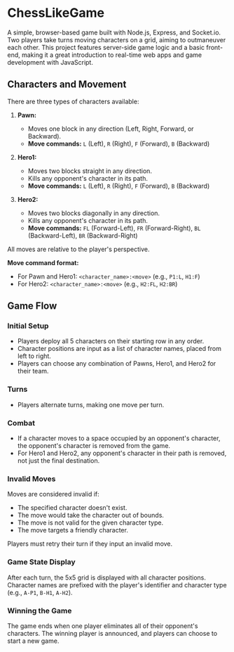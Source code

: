 # ChessLikeGame

A simple, browser-based game built with Node.js, Express, and Socket.io. Two players take turns moving characters on a grid, aiming to outmaneuver each other. This project features server-side game logic and a basic front-end, making it a great introduction to real-time web apps and game development with JavaScript.

## Characters and Movement

There are three types of characters available:

1. **Pawn:**
   - Moves one block in any direction (Left, Right, Forward, or Backward).
   - **Move commands:** `L` (Left), `R` (Right), `F` (Forward), `B` (Backward)

2. **Hero1:**
   - Moves two blocks straight in any direction.
   - Kills any opponent's character in its path.
   - **Move commands:** `L` (Left), `R` (Right), `F` (Forward), `B` (Backward)

3. **Hero2:**
   - Moves two blocks diagonally in any direction.
   - Kills any opponent's character in its path.
   - **Move commands:** `FL` (Forward-Left), `FR` (Forward-Right), `BL` (Backward-Left), `BR` (Backward-Right)

All moves are relative to the player's perspective.

**Move command format:**
- For Pawn and Hero1: `<character_name>:<move>` (e.g., `P1:L`, `H1:F`)
- For Hero2: `<character_name>:<move>` (e.g., `H2:FL`, `H2:BR`)

## Game Flow

### Initial Setup
- Players deploy all 5 characters on their starting row in any order.
- Character positions are input as a list of character names, placed from left to right.
- Players can choose any combination of Pawns, Hero1, and Hero2 for their team.

### Turns
- Players alternate turns, making one move per turn.

### Combat
- If a character moves to a space occupied by an opponent's character, the opponent's character is removed from the game.
- For Hero1 and Hero2, any opponent's character in their path is removed, not just the final destination.

### Invalid Moves
Moves are considered invalid if:
- The specified character doesn't exist.
- The move would take the character out of bounds.
- The move is not valid for the given character type.
- The move targets a friendly character.

Players must retry their turn if they input an invalid move.

### Game State Display
After each turn, the 5x5 grid is displayed with all character positions. Character names are prefixed with the player's identifier and character type (e.g., `A-P1`, `B-H1`, `A-H2`).

### Winning the Game
The game ends when one player eliminates all of their opponent's characters. The winning player is announced, and players can choose to start a new game.





